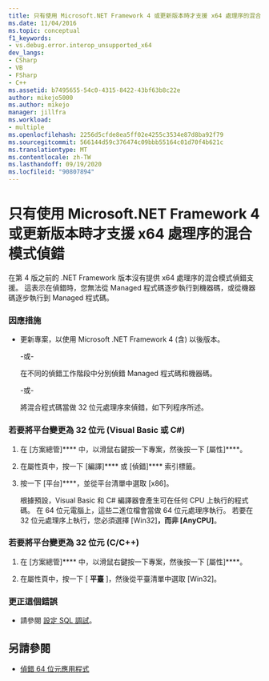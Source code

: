 ```yaml
---
title: 只有使用 Microsoft.NET Framework 4 或更新版本時才支援 x64 處理序的混合模式偵錯
ms.date: 11/04/2016
ms.topic: conceptual
f1_keywords:
- vs.debug.error.interop_unsupported_x64
dev_langs:
- CSharp
- VB
- FSharp
- C++
ms.assetid: b7495655-54c0-4315-8422-43bf63b8c22e
author: mikejo5000
ms.author: mikejo
manager: jillfra
ms.workload:
- multiple
ms.openlocfilehash: 2256d5cfde8ea5ff02e4255c3534e87d8ba92f79
ms.sourcegitcommit: 566144d59c376474c09bbb55164c01d70f4b621c
ms.translationtype: MT
ms.contentlocale: zh-TW
ms.lasthandoff: 09/19/2020
ms.locfileid: "90807894"
---
```

# <a name="mixed-mode-debugging-for-x64-processes-is-only-supported-when-using-microsoftnet-framework-4-or-greater"></a>只有使用 Microsoft.NET Framework 4 或更新版本時才支援 x64 處理序的混合模式偵錯
在第 4 版之前的 .NET Framework 版本沒有提供 x64 處理序的混合模式偵錯支援。 這表示在偵錯時，您無法從 Managed 程式碼逐步執行到機器碼，或從機器碼逐步執行到 Managed 程式碼。

### <a name="workarounds"></a>因應措施

- 更新專案，以使用 Microsoft .NET Framework 4 (含) 以後版本。

     -或-

     在不同的偵錯工作階段中分別偵錯 Managed 程式碼和機器碼。

     -或-

     將混合程式碼當做 32 位元處理序來偵錯，如下列程序所述。

### <a name="to-change-the-platform-to-32-bit-visual-basic-or-c"></a>若要將平台變更為 32 位元 (Visual Basic 或 C#)

1. 在 [方案總管]**** 中，以滑鼠右鍵按一下專案，然後按一下 [屬性]****。

2. 在屬性頁中，按一下 [編譯]**** 或 [偵錯]**** 索引標籤。

3. 按一下 [平台]****，並從平台清單中選取 [x86]。

     根據預設，Visual Basic 和 C# 編譯器會產生可在任何 CPU 上執行的程式碼。 在 64 位元電腦上，這些二進位檔會當做 64 位元處理序執行。 若要在 32 位元處理序上執行，您必須選擇 [Win32]****，而非 [AnyCPU]****。

### <a name="to-change-the-platform-to-32-bit-cc"></a>若要將平台變更為 32 位元 (C/C++)

1. 在 [方案總管]**** 中，以滑鼠右鍵按一下專案，然後按一下 [屬性]****。

2. 在屬性頁中，按一下 [ **平臺** ]，然後從平臺清單中選取 [Win32]。

### <a name="to-correct-this-error"></a>更正這個錯誤

- 請參閱 [設定 SQL 調試](/previous-versions/visualstudio/visual-studio-2010/s4sszxst(v=vs.100))。

## <a name="see-also"></a>另請參閱
- [偵錯 64 位元應用程式](../debugger/debug-64-bit-applications.md)